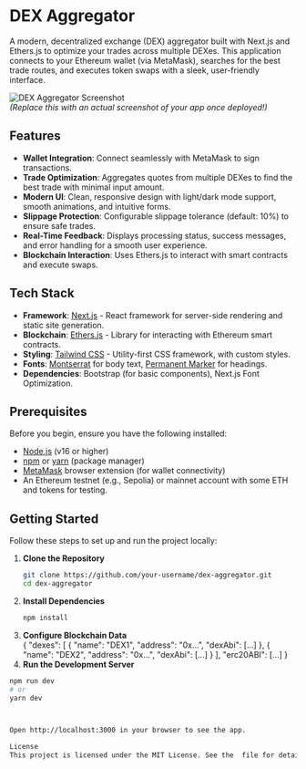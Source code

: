 # DEX Aggregator

A modern, decentralized exchange (DEX) aggregator built with Next.js and Ethers.js to optimize your trades across multiple DEXes. This application connects to your Ethereum wallet (via MetaMask), searches for the best trade routes, and executes token swaps with a sleek, user-friendly interface.

![DEX Aggregator Screenshot](https://via.placeholder.com/600x400.png?text=DEX+Aggregator+Screenshot)  
_(Replace this with an actual screenshot of your app once deployed!)_

## Features

- **Wallet Integration**: Connect seamlessly with MetaMask to sign transactions.
- **Trade Optimization**: Aggregates quotes from multiple DEXes to find the best trade with minimal input amount.
- **Modern UI**: Clean, responsive design with light/dark mode support, smooth animations, and intuitive forms.
- **Slippage Protection**: Configurable slippage tolerance (default: 10%) to ensure safe trades.
- **Real-Time Feedback**: Displays processing status, success messages, and error handling for a smooth user experience.
- **Blockchain Interaction**: Uses Ethers.js to interact with smart contracts and execute swaps.

## Tech Stack

- **Framework**: [Next.js](https://nextjs.org/) - React framework for server-side rendering and static site generation.
- **Blockchain**: [Ethers.js](https://docs.ethers.io/) - Library for interacting with Ethereum smart contracts.
- **Styling**: [Tailwind CSS](https://tailwindcss.com/) - Utility-first CSS framework, with custom styles.
- **Fonts**: [Montserrat](https://fonts.google.com/specimen/Montserrat) for body text, [Permanent Marker](https://fonts.google.com/specimen/Permanent+Marker) for headings.
- **Dependencies**: Bootstrap (for basic components), Next.js Font Optimization.

## Prerequisites

Before you begin, ensure you have the following installed:

- [Node.js](https://nodejs.org/) (v16 or higher)
- [npm](https://www.npmjs.com/) or [yarn](https://yarnpkg.com/) (package manager)
- [MetaMask](https://metamask.io/) browser extension (for wallet connectivity)
- An Ethereum testnet (e.g., Sepolia) or mainnet account with some ETH and tokens for testing.

## Getting Started

Follow these steps to set up and run the project locally:

1. **Clone the Repository**
   ```bash
   git clone https://github.com/your-username/dex-aggregator.git
   cd dex-aggregator
   ```
2. **Install Dependencies**
   ```bash
   npm install
   ```
3. **Configure Blockchain Data**  
    {
   "dexes": [
   { "name": "DEX1", "address": "0x...", "dexAbi": [...] },
   { "name": "DEX2", "address": "0x...", "dexAbi": [...] }
   ],
   "erc20ABI": [...]
   }
4. **Run the Development Server**

```bash
npm run dev
# or
yarn dev



Open http://localhost:3000 in your browser to see the app.

License
This project is licensed under the MIT License. See the  file for details.
```
